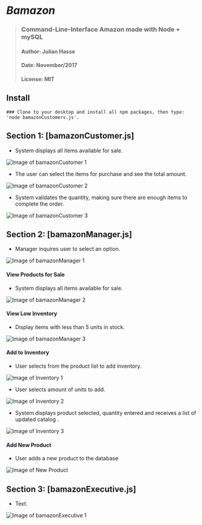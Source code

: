 # *Bamazon* 
>### Command-Line-Interface Amazon made with Node + mySQL
>#### Author: Julian Hasse
>#### Date: November/2017
>#### License: MIT

## Install
```
### Clone to your desktop and install all npm packages, then type: 'node bamazonCustomers.js'.
```

## Section 1: [bamazonCustomer.js]
* System displays all items available for sale.

![Image of bamazonCustomer 1 ](https://github.com/julianhasse/bamazon/blob/master/screen_shots/img001.png)

* The user can select the items for purchase and see the total amount. 

![Image of bamazonCustomer 2](https://github.com/julianhasse/bamazon/blob/master/screen_shots/img002.png)

* System validates the quantity, making sure there are enough items to complete the order. 

![Image of bamazonCustomer 3](https://github.com/julianhasse/bamazon/blob/master/screen_shots/img003.png)


## Section 2: [bamazonManager.js]
* Manager inquires user to select an option. 

![Image of bamazonManager 1](https://github.com/julianhasse/bamazon/blob/master/screen_shots/img004.png)

#### View Products for Sale
* System displays all items available for sale.

![Image of bamazonManager 2](https://github.com/julianhasse/bamazon/blob/master/screen_shots/img005.png)

#### View Low Inventory
* Display items with less than 5 units in stock. 

![Image of bamazonManager 3](https://github.com/julianhasse/bamazon/blob/master/screen_shots/img006.png)

#### Add to Inventory
* User selects from the product list to add inventory. 

![Image of Inventory 1](https://github.com/julianhasse/bamazon/blob/master/screen_shots/img007.png)

* User selects amount of units to add. 

![Image of Inventory 2](https://github.com/julianhasse/bamazon/blob/master/screen_shots/img008.png)

* System displays product selected, quantity entered and receives a list of updated catalog . 

![Image of Inventory 3](https://github.com/julianhasse/bamazon/blob/master/screen_shots/img009.png)

#### Add New Product
* User adds a new product to the database

![Image of New Product](https://github.com/julianhasse/bamazon/blob/master/screen_shots/img010.png)

## Section 3: [bamazonExecutive.js]
* Text. 

![Image of bamazonExecutive 1](https://github.com/julianhasse/bamazon/blob/master/screen_shots/img011.png)
